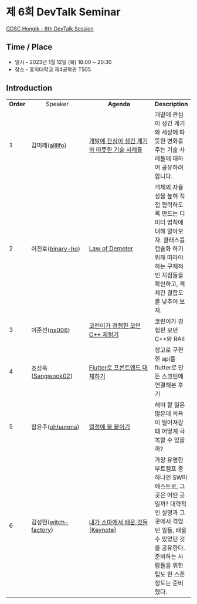 # 제 6회 DevTalk Seminar

[GDSC Hongik - 6th DevTalk Session](https://youtu.be/gFgNWsb7nR0)
## Time / Place

- 일시 - 2023년 1월 12일 (목) 18:00 ~ 20:30
- 장소 - 홍익대학교 제4공학관 T505

## Introduction

<table>
    <tr align="center">
        <td><B>Order</B></td>
        <td width = "170"<B>Speaker</B></td>
        <td width = "250"><B>Agenda</B></td>
        <td><B>Description</B></td>
    </tr>
    <tr>
        <td>1</td>
        <td>김미래(<a href="https://github.com/allllfo">allllfo</a>)</td>
        <td><a href="https://youtu.be/x4moegqTNug">개발에 관심이 생긴 계기와 따뜻한 기술 사례들</td>
        <td>개발에 관심이 생긴 계기와 세상에 따뜻한 변화를 주는 기술 사례들에 대하여 공유하려 합니다.</td>
    </tr>
    <tr>
        <td>2</td>
        <td>이진호(<a href="https://github.com/binary-ho">binary-ho</a>)</td>
        <td><a href="https://youtu.be/tdXd-f7QCnE">Law of Demeter</td>
        <td>객체의 자율성을 높혀 직접 협력하도록 만드는 디미터 법칙에 대해 알아보자. 클래스를 캡슐화 하기 위해 따라야 하는 구체적인 지침들을 확인하고, 객체간 결합도를 낮추어 보자.</td>
    </tr> 
    <tr>
        <td>3</td>
        <td>이준선(<a href="https://github.com/nx006">nx006</a>)</td>
        <td><a href="https://youtu.be/vVKgfyRnNp8">코린이가 경험한 모던 C++ 체험기</td>
        <td>코린이가 경험한 모던 C++와 RAII</td>
    </tr>
    <tr>
        <td>4</td>
        <td>조상욱(<a href="https://github.com/Sangwook02">Sangwook02</a>)</td>
        <td><a href="https://youtu.be/osrSEA7Ccac">Flutter로 프론트엔드 대체하기</td>
        <td>장고로 구현한 api를 flutter로 만든 스크린에 연결해본 후기</td>
    </tr>
    <tr>
        <td>5</td>
        <td>함윤주(<a href="https://github.com/ohhamma">ohhamma</a>)</td>
        <td><a href="https://youtu.be/W22XMP8qHe4">열정에 불 붙이기</td>
        <td>해야 할 일은 많은데 의욕이 떨어져갈 때 어떻게 극복할 수 있을까?</td>
    </tr>   
    <tr>
        <td>6</td>
        <td>김성현(<a href="https://github.com/witch-factory">witch-factory</a>)</td>
        <td><a href="https://youtu.be/RXpOaKQES-g">내가 소마에서 배운 것들 [Keynote]</td>
        <td>가장 유명한 부트캠프 중 하나인 SW마에스트로, 그곳은 어떤 곳일까? 대략적인 설명과 그곳에서 겪었던 일들, 배울 수 있었던 것을 공유한다. 준비하는 사람들을 위한 팁도 한 스푼 정도는 준비했다.</td>
    </tr>
</table>
